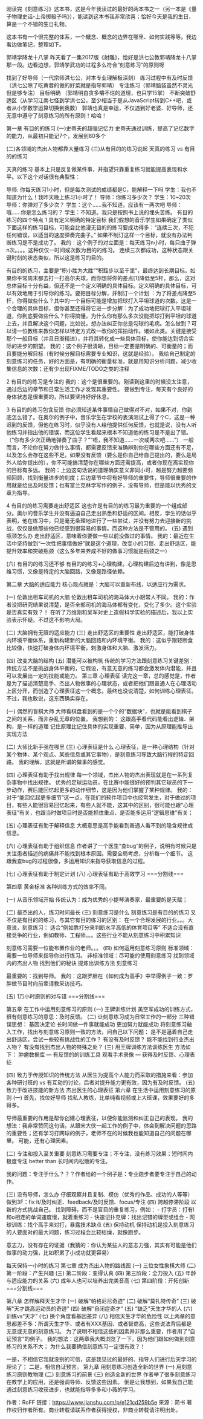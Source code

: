 
刚读完《刻意练习》这本书，这是今年我读过的最好的两本书之一（另一本是《量子物理史话-上帝掷骰子吗》），能读到这本书我非常欣喜；恰好今天是我的生日，算是一个不错的生日礼物。

这本书有一个很完整的体系，一个概念、概念的边界在哪里、如何实践等等。我边看边做笔记，整理如下。

郭靖学降龙十八掌 昨天看了一集2017版《射雕》，恰好是洪七公教郭靖降龙十八掌那一段。边看边想，郭靖学武功的过程多么符合“刻意练习”的原则呀

找到了好导师（一代宗师洪七公，对本专业理解极深刻） 练习过程中有及时反馈（洪七公除了吃黄蓉的做的好菜就是指导郭靖） 专注练习（郭靖脑袋虽然不灵光但是够专注） 目标明确 （郭靖明白贪多嚼不烂的道理，也只学15掌） 不断突破舒适区（从学习江南七怪到学洪七公，至少相当于是从JavaScript转到C++吧，或者从小学数学运算切换到奥数） 郭靖也真是幸运，不仅遇到好老婆、好导师，还无意中遵守了刻意练习的所有原则！哈哈！

第一章 有目的的练习 (一)史蒂夫的超强记忆力 史蒂夫通过训练，提高了记忆数字的能力，从最初只能记7个，发展到80多个

(二)各领域的杰出人物都靠大量练习 (三)从有目的的练习说起 天真的练习 vs 有目的的练习

天真的练习 基本上只是反复做某件事，并指望只靠重复练习就能提高表现和水平。以下这个对话很有典型性：

导师: 你每天练习1小时，但是每次测试的成绩都是C，能解释一下吗 学生：我也不知道为什么！我昨天晚上练习1小时了！ 导师：你练习多少次？ 学生：10~20次 导师：你弹对了多少次？ 学生：这个......我不知道。应该有一两次吧 导师：哦......你是怎么练习的？ 学生：不知道。我只是按照书上说的埋头苦练。 有目的练习的四个特点 1 具有定义明确的特定目标 我们假想的音乐学生如果确定了类似下面这样的练习目标，可能会比他漫无目的的练习要成功得多：“连续三次，不犯任何错误，以适当的速度弹奏完曲子。” 如果不制订这样一个目标，就没有办法判断练习是不是成功了。 我的：这个例子的对立面是：每天练习n小时，每只曲子弹n次。。。。这种仅仅一时间或次数为目的的练习。 连续三次都成功，这种状态跟关键时刻的状态类似，所以这是练习的目的。

有目的的练习，主要是“积小胜为大胜”“积跬步以至千里”，最终达到长期目标。如果你平常周末都去打一打高尔夫球，而你想将你的差点[1]降低至5杆，那么，这对总体目标十分有益，但还不是一个定义明确的具体目标。定义明确的具体目标，可以有效地用于引导你的练习。要把目标分解，并制订一个计划 ：为了将差点降至5杆，你得做些什么？其中的一个目标可能是增加把球打入平坦球道的次数。这是一个合理的具体目标，但你甚至还得将它进一步分解：为了成功地把球打入平坦球道，你到底要做些什么？你得搞懂，为什么你有那么多次没能把球打到平坦的球道上去，并且解决这个问题，比如说，想办法纠正你总是勾球的毛病。怎么做到？可以请一位教练来教你怎样以特定方式改一改你的挥拍动作。诸如此类。关键是接受那个一般目标（并且日渐精进），并将其转化成一些具体目标，使你能达到切合实际的进步的期望。 我的：这个例子很清晰，目标一定要是明确的、可衡量的；而且要能分解目标（有时候分解目标需要专业知识，这就是经验）。 我给自己制定的刻意练习的任务，好的方面是，有明确的衡量标准，就是用知识分析问题，减少收集信息的次数；还有少出现FIXME/TODO之类的注释

2 有目的的练习是专注的 我的：这个是很重要的。刚读到这里的时候没太注意，通过后边的章节和日常生活工作才发现其重要性。 要做到专注，每天有个良好的身体状态是很重要的，所以要坚持好好休息。

3 有目的的练习包含反馈 你必须知道某件事情自己做得对不对，如果不对，你到底怎么错了。在奥尔的例子中，音乐学生在学校的表演测试上得了个C，这是一种迟到的反馈，但他在练习时，似乎没有人给他提供任何反馈，也就是说，没有人听他练习并指出他的错误，而这位学生看起来根本不知道他的练习是不是出了错。（“你有多少次正确地弹奏了曲子？”“唔，我不知道……一次或两次吧……”） 一般而言，不论你在努力做什么事情，都需要反馈来准确辨别你在哪些方面还有不足，以及怎么会存在这些不足。如果没有反馈（要么是你自己给自己提出的，要么是局外人给你提出的），你不可能搞清楚你在哪些方面还需提高，或者你现在离实现你的目标有多远。 我的：上边这句话说的道理确实意义非同小可，越是努力越要频频回顾，找到衡量进步的刻度；后边章节中将有好导师的重要性，导师很重要的作用就是给出及时反馈；也有富兰克林学写作的例子，没有导师，但是能以优秀的文章为指导。

4 有目的的练习需要走出舒适区 这也许是有目的的练习最为重要的一个组成部分。奥尔的音乐学生并没有逼迫自己走出熟悉和舒适的区间。相反，学生的话似乎表明，他在练习中，只是毫无条理地进行了一些尝试，并没有努力去迎接新的挑战，仅仅是做那些他已经感到很容易的事情。而这种方法是不管用的。 (五) 遇到瓶颈怎么办 走出舒适区，意味着你要做一些以前没做过的事情。 我的：最近在生活中坚持做到“一次性把事情做好”就是这个道理，改变小的习惯、走出舒适区，能提升效率和突破瓶颈（这么多年来养成不好的做事习惯就是瓶颈之一）

(六) 有目的的练习还不够 有目的的练习+心理构建。心理构建后边有讲到，像是思维习惯，又像是特定的大脑回路，又像是路径依赖。

第二章 大脑的适应能力 核心观点就是：大脑可以重新布线，以适应行为需求。

(一) 伦敦出租车司机的大脑 伦敦出租车司机的海马体大小跟常人不同。 我的：作者没把研究结果说清楚，是否全部司机的海马体都有变化，变化了多少。这个实验是否真实有效？！ 在听了万维刚和吴军对史上造假科学实验的描述后，我以上实验表示怀疑。不过这不影响大局。

(二) 大脑拥有无限的适应能力 (三) 走出舒适区的重要性 走出舒适区，能打破身体内环境平衡体系，重新构建新的大脑回路和内环境平衡。 我的：这似乎跟轻断食比较像，快速打破身体内环境平衡，刺激身体和大脑、激发活力。

(四) 改变大脑的结构 (五) 潜能可以被构筑 传统的学习方法跟刻意练习关键差别：传统方法不是挑战身体平衡的，它假设，有意无意的练习都会激发体内潜能，并且可以发展出一定的技能或能力。 第三章 心理表征 读完这一章，总的感觉是，作者是为了描述清楚高手、杰出人物做事的心理状态，或者把他们跟普通人在心理活动上区分开，而创造了心理表征这一个概念。最终也没说清楚，如何训练心理表征。 不过，我也敢说，这东西确实存在。

(一) 偶然的盲棋大师 大师看棋盘看到的是一个个的“数据块”，也就是能看到棋子之间的关系，而非杂乱无章的位置。 我想到的： 这跟高手看代码能看出逻辑、架构，是一样的道理 记住原理比记住具体的实现重要、简单，因为从原理能推导出实现方法

(二) 大师比新手强在哪里 (三) 心理表征是什么 心理表征，是一种心理结构（针对某个物体、某个观点、某些信息或其它事物），是刻意练习导致大脑行程的特定回路。 我的理解，这就是所谓的做事的感觉。

(四) 心理表征有助于找出规律 每一个领域，杰出人物的杰出表现就是在一系列复杂事物中找出规律。 优秀的足球运动员，在比赛中能很好的预判其它球员的下一步动作，赛后能回忆起更多的动作细节，这是因为他们掌握了某种规律。 我的：对于“能回忆起更多细节”这一点，在我们的软件项目中也经常发生，对于做过的项目，有些人能很容易回忆起来，有些人就不能，这其中的区别，很可能也跟“心理表征”有关，也跟当时做项目时是否能抓住重点、是否能多运用“逻辑思维”有关；

(五) 心理表征有助于解释信息 大概意思是高手能看到普通人看不到的隐含规律或信息。

(六) 心理表征有助于组织信息 作者讲了一个医生“查bug”的例子，说明有时候只是关注患者描述的病痛并不能找到根本原因。需要全局考虑，分析每一个细节。 这跟我查bug的过程很像，多运用知识来指导获取信息的过程。

(七) 心理表征有助于制定计划 (八) 心理表征有助于高效学习 ===分割线===

第四章 黄金标准 各种训练方式的效率不同。

(一) 从音乐领域开始 传统认为：成为优秀的小提琴演奏家，最重要的是天赋；

(二) 最杰出的人，练习时间最长 (三) 刻意练习是什么 刻意练习是有目的的练习 又不仅是有目的的练习，与其它有目的练习的区别： 在一个合理发展的行业。。。大意说，刻意练习： 适合“例如靠打分来判断水平高低的体育项目等” 不适合没有直接竞争的行业，例如教师、工程师。。。这些行业不能从刻意练习中积累知识

刻意练习需要一位能布置作业的老师。。。 (四) 如何运用刻意练习原则 标准领域：需要一位导师来指导你进行练习。 非标准领域：尽可能的使用刻意练习 找到领域内的杰出人物 找到他们的秘诀 提炼出训练方法 刻意练习

最重要的：找到导师。 我的：这跟罗胖在《如何成为高手》中举得例子一致：罗胖做节目时向前辈请教采访技巧。

(五) 1万小时原则的对与错 ===分割线===

第五章 在工作中运用刻意练习的原则 (一) 王牌训练计划 美空军成功的训练方式，很有刻意练习的意思：及时反馈。 (二) 让刻意练习成为日常工作的一部分 三种错误思想： 基因决定论 长时间做一件事就能成功 更加努力就能成功 将刻意练习融入工作，找出与刻意练习原则一致的方法，问自己以下问题： 是不是逼着自己走出舒适区，尝试一些较有挑战性的工作？ 有没有及时反馈？ 能不能找到行业杰出人物？ 有没有找到杰出人物的特殊之处？ (三) 用王牌训练方法训练医生 方法如下： 肿瘤数据库 — 有反馈的的训练工具 观看手术录像 — 获得及时反馈、心理表征

(四) 致力于传授知识的传统方法 从医生为提高个人能力而采取的措施来看：参加各种研讨班的 vs 有互动的讨论，后者对提升能力更有效，因为有及时反馈。 (五) 致力于改进技能的新方法 杰出医生的心理表征 第六章 在生活中运用刻意练习的原则 (一) 首先，找位好导师 找私人教练，比单纯看视频或上大班课，效果要好的多得多。

导师最重要的作用是帮你创建心理表征，以便你能监测和纠正自己的表现。 我的想法：我非常赞同这句话。从跟宋大侠一起工作的例子中，体会到解决问题的思路的重要性；还有学习打网球的例子，老师不在的时候我也能知道自己的问题在哪里。 可能，还有心理因素。

(二) 专注和投入至关重要 刻意练习需要专注；不专注，没有练习效果；短时间内极度专注 better than 长时间内松散的专注。

我的问题：专注于什么？？？作者给的一个例子是：专业跑步者要专注于自己的动作。

(三) 没有导师，怎么办 仔细观察并且复制、模仿（优秀的作品、成功的人等等） 做到3F：fix it/及时纠正、feedback/及时反馈、focus/专注 (四) 跨越停滞阶段 以新的方式挑战自己。 找到障碍，而不是盲目的重复练习，例如： - 打字员：打有l和o相连的单词速度慢，就着重练习 - 快速记扑克牌：找出记错的牌型或组合 - 网球训练：找个高手来对打，暴露技术缺点 (五) 保持动机 保持动机是投入刻意练习的人要面对的最大问题，练习过程会比较枯燥，就像跑步。

意志力，没有存在的证据（我猜的：你认为某些人的意志力强，其实有可能是他们做事的动力强，比如积累了小成功就更容易）

每天保持一小时的练习 第七章 成为杰出人物的路线图 (一) 三位女性象棋大师 (二) 第一阶段：产生兴趣 (三) 第二阶段：变得认真 (四) 第三阶段：全力投入 (五) 年龄与适应能力的关系 (六) 成年人也可以培养出完美音高 (七) 第四阶段：开拓创新 ===分割线===

第八章 怎样解释天生才华 (一) 破解“帕格尼尼奇迹” (二) 破解“莫扎特传奇” (三) 破解“天才跳高运动员的奇迹” (四) 破解“自闭症奇才” (五) “缺乏”天生才华的人 (六) 训练vs“天才” (七) 换个角度看基因差异 (八) 相信天生才华的危险性 以上两章的意思都差不多：所谓天生才华、或者有XXX基因、或者智商高，这些说法背后都是无意或无意的刻意练习。 为了说明不相信这些的因素并非那么重要，作者用了“自证预言”的例子。 我的想法：这两章我大概浏览了一下，因为他们跟如何做到刻意练习的关系不大； 为什么我要确信刻意练习一定很有效？！

一是，不相信它我就没别的可信，这是我见过的最好的、指导人们进行后天学习的理论了； 二是，相信自证预言。 第九章 用刻意练习创造全新的世界 (一) 用刻意练习原则教物理 (二) 刻意练习的前景 (三) 创造全新的世界 作者举了很多刻意练习在教学上的应用，还是强调导师、反馈这些因素。 倒是让我想到，如果我自己能通过刻意练习收获进步，也就能指导多多和小薇的学习。

作者：RoFF 链接：https://www.jianshu.com/p/e121cd259b5e 來源：简书 著作权归作者所有。商业转载请联系作者获得授权，非商业转载请注明出处。
